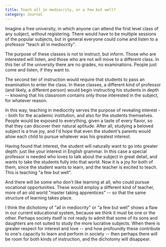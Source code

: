 ```yaml
---
title: Teach all in mediocrity, or a few but well?
category: Journal
---
```


Imagine a free university, in which anyone can attend the first level
class of any subject, without registering.  There would have to be
multiple sessions of the popular subjects, but in general everyone could
come and listen to a professor "teach all in mediocrity".

The purpose of these classes is not to instruct, but inform.  Those who
are interested will listen, and those who are not will move to a
different class.  In this tier of the university there are no grades, no
examinations.  People just come and listen, if they want to.

The second tier of instruction would require that students to pass an
examination to enter the class.  In these classes, a different kind of
professor (and likely, a different person) would begin instructing his
students in depth -- knowing that his classroom contains only those
interested in the subject, for whatever reason.

In this way, teaching in mediocrity serves the purpose of revealing
interest -- both for the academic institution, and also for the students
themselves.  People would be exposed to everything, given a taste of
every flavor, so that they can discover their natural aptitude.  After
all, studying a beloved subject is a true joy, and I'd hope that even
the student's parents would allow each child to pursue whatever was his
greatest interest.

Having found that interest, the student will naturally want to go into
greater depth: just like your interest in English grammar.  In this case
a special professor is needed who loves to talk about the subject in
great detail, and wants to take the students fully into that world.  Now
it is a joy for both of them, since the student wants to learn, and the
teacher is excited to teach.  This is teaching "a few but well".

And there will be some who don't like learning at all, who could pursue
vocational opportunities.  These would employ a different kind of
teacher, more of an old world "master taking apprentices" -- so that the
same structure of learning takes place.

I think the dichotomy of "all in mediocrity" or "a few but well" shows a
flaw in our current educational system, because we think it must be one
or the other.  Perhaps society itself is not ready to admit that some of
its sons and daughters are not suited to study the more lucrative
subjects.  When there is greater respect for interest and love -- and
how profoundly these contribute to one's capacity to learn and perform
in society -- then perhaps there will be room for both kinds of
instruction, and the dichotomy will disappear.


